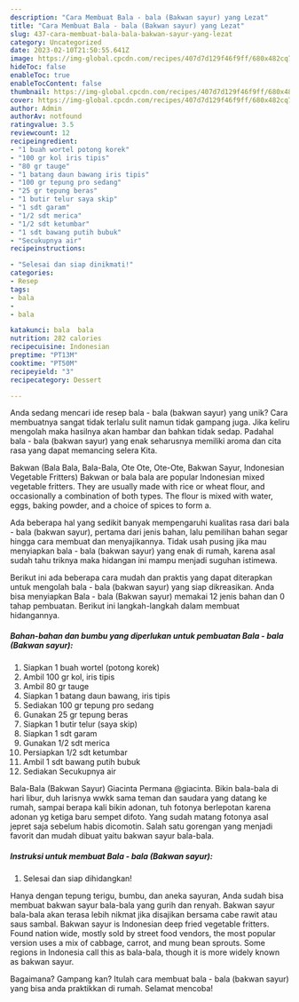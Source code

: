 ```yaml
---
description: "Cara Membuat Bala - bala (Bakwan sayur) yang Lezat"
title: "Cara Membuat Bala - bala (Bakwan sayur) yang Lezat"
slug: 437-cara-membuat-bala-bala-bakwan-sayur-yang-lezat
category: Uncategorized
date: 2023-02-10T21:50:55.641Z
image: https://img-global.cpcdn.com/recipes/407d7d129f46f9ff/680x482cq70/bala-bala-bakwan-sayur-foto-resep-utama.jpg
hideToc: false
enableToc: true
enableTocContent: false
thumbnail: https://img-global.cpcdn.com/recipes/407d7d129f46f9ff/680x482cq70/bala-bala-bakwan-sayur-foto-resep-utama.jpg
cover: https://img-global.cpcdn.com/recipes/407d7d129f46f9ff/680x482cq70/bala-bala-bakwan-sayur-foto-resep-utama.jpg
author: Admin
authorAv: notfound
ratingvalue: 3.5
reviewcount: 12
recipeingredient:
- "1 buah wortel potong korek"
- "100 gr kol iris tipis"
- "80 gr tauge"
- "1 batang daun bawang iris tipis"
- "100 gr tepung pro sedang"
- "25 gr tepung beras"
- "1 butir telur saya skip"
- "1 sdt garam"
- "1/2 sdt merica"
- "1/2 sdt ketumbar"
- "1 sdt bawang putih bubuk"
- "Secukupnya air"
recipeinstructions:

- "Selesai dan siap dinikmati!"
categories:
- Resep
tags:
- bala
- 
- bala

katakunci: bala  bala 
nutrition: 282 calories
recipecuisine: Indonesian
preptime: "PT13M"
cooktime: "PT50M"
recipeyield: "3"
recipecategory: Dessert

---
```





Anda sedang mencari ide resep bala - bala (bakwan sayur) yang unik? Cara membuatnya sangat tidak terlalu sulit namun tidak gampang juga. Jika keliru mengolah maka hasilnya akan hambar dan bahkan tidak sedap. Padahal bala - bala (bakwan sayur) yang enak seharusnya memiliki aroma dan cita rasa yang dapat memancing selera Kita.





Bakwan (Bala Bala, Bala-Bala, Ote Ote, Ote-Ote, Bakwan Sayur, Indonesian Vegetable Fritters) Bakwan or bala bala are popular Indonesian mixed vegetable fritters. They are usually made with rice or wheat flour, and occasionally a combination of both types. The flour is mixed with water, eggs, baking powder, and a choice of spices to form a.

Ada beberapa hal yang sedikit banyak mempengaruhi kualitas rasa dari bala - bala (bakwan sayur), pertama dari jenis bahan, lalu pemilihan bahan segar hingga cara membuat dan menyajikannya. Tidak usah pusing jika mau menyiapkan bala - bala (bakwan sayur) yang enak di rumah, karena asal sudah tahu triknya maka hidangan ini mampu menjadi suguhan istimewa.






Berikut ini ada beberapa cara mudah dan praktis yang dapat diterapkan untuk mengolah bala - bala (bakwan sayur) yang siap dikreasikan. Anda bisa menyiapkan Bala - bala (Bakwan sayur) memakai 12 jenis bahan dan 0 tahap pembuatan. Berikut ini langkah-langkah dalam membuat hidangannya.

<!--inarticleads1-->

##### Bahan-bahan dan bumbu yang diperlukan untuk pembuatan Bala - bala (Bakwan sayur):

1. Siapkan 1 buah wortel (potong korek)
1. Ambil 100 gr kol, iris tipis
1. Ambil 80 gr tauge
1. Siapkan 1 batang daun bawang, iris tipis
1. Sediakan 100 gr tepung pro sedang
1. Gunakan 25 gr tepung beras
1. Siapkan 1 butir telur (saya skip)
1. Siapkan 1 sdt garam
1. Gunakan 1/2 sdt merica
1. Persiapkan 1/2 sdt ketumbar
1. Ambil 1 sdt bawang putih bubuk
1. Sediakan Secukupnya air


Bala-Bala (Bakwan Sayur) Giacinta Permana @giacinta. Bikin bala-bala di hari libur, duh larisnya wwkk sama teman dan saudara yang datang ke rumah, sampai berapa kali bikin adonan, tuh fotonya berlepotan karena adonan yg ketiga baru sempet difoto. Yang sudah matang fotonya asal jepret saja sebelum habis dicomotin. Salah satu gorengan yang menjadi favorit dan mudah dibuat yaitu bakwan sayur bala-bala. 

<!--inarticleads2-->

##### Instruksi untuk membuat Bala - bala (Bakwan sayur):


1. Selesai dan siap dihidangkan!

Hanya dengan tepung terigu, bumbu, dan aneka sayuran, Anda sudah bisa membuat bakwan sayur bala-bala yang gurih dan renyah. Bakwan sayur bala-bala akan terasa lebih nikmat jika disajikan bersama cabe rawit atau saus sambal. Bakwan sayur is Indonesian deep fried vegetable fritters. Found nation wide, mostly sold by street food vendors, the most popular version uses a mix of cabbage, carrot, and mung bean sprouts. Some regions in Indonesia call this as bala-bala, though it is more widely known as bakwan sayur. 

Bagaimana? Gampang kan? Itulah cara membuat bala - bala (bakwan sayur) yang bisa anda praktikkan di rumah. Selamat mencoba!
